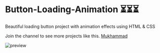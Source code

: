 # Button-Loading-Animation ⏳⏳⏳

Beautiful loading button project with animation effects using HTML & CSS  

Join the channel to see more projects like this. [Mukhammad](https://www.t.me/muhammad_developer)

![preview](https://user-images.githubusercontent.com/77983855/171195188-5c191842-a94d-4fcd-9ee5-bb5ad5080941.png)
